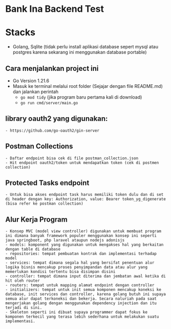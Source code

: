 # Bank Ina Backend Test

# Stacks
- Golang, Sqlite (tidak perlu install aplikasi database sepert mysql atau postgres karena sekarang ini menggunakan database portable)

## Cara menjalankan project ini
- Go Version 1.21.6 
- Masuk ke terminal melalui root folder (Sejajar dengan file README.md) dan jalankan perintah 
    - `go mod tidy` (jika program baru pertama kali di download) 
    - `go run cmd/server/main.go`

## library oauth2 yang digunakan: 
    - https://github.com/go-oauth2/gin-server


## Postman Collections
    - Daftar endpoint bisa cek di file postman_collection.json
    - Hit endpoint oauth2/token untuk mendapatkan token (cek di postmen collection)

## Protected Tasks endpoint
    - Untuk bisa akses endpoint task harus memiliki token dulu dan di set di header dengan key: Authorization, value: Bearer token_yg_digenerate (bisa refer ke postman collection)

## Alur Kerja Program
    - Konsep MVC (model view controller) digunakan untuk membuat program ini dimana banyak framework populer menggunakan konsep ini seperti java springboot, php laravel ataupun nodejs adonisjs 
    - models: komponent yang digunakan untuk mengakses hal yang berkaitan dengan table di database
    - repositories: tempat pembuatan kontrak dan implementasi terhadap model 
    - services: tempat dimana segala hal yang bersifat penentuan alur logika bisnis mencakup proses penyimpandan data atau alur yang memerlukan kondisi tertentu bisa disimpan disini
    - controller: tempat dimana input diterima dan jembatan awal ketika di hit oleh router
    - routers: tempat untuk mapping alamat endpoint dengan controller
    - initializers: tempat untuk init semua komponen mencakup koneksi ke database, init services dan controller, karena golang butuh ini supaya semua alur dapat terkoneksi dan bekerja. Secara naluriah pada saat mengerjakan golang dengan menggunakan dependency injection dan itu terjadi di sini. 
    - Skeleton seperti ini dibuat supaya programmer dapat fokus ke komponen terkecil yang terasa lebih sederhana untuk melakukan suatu implementasi. 